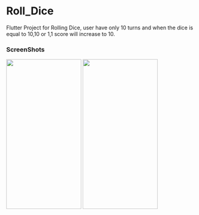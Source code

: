 # Roll_Dice

Flutter Project for Rolling Dice, user have only 10 turns and when the dice is equal to 10,10 or 1,1 score will increase to 10.
### **ScreenShots**

<img src="https://github.com/FarazAlam201/Roll_Dice/assets/90208567/ba9d0d95-d3dc-4031-9bdf-4a310733f5a5" width="200" height="400" />

<img src="https://github.com/FarazAlam201/Roll_Dice/assets/90208567/6c1038cd-d111-4c2e-8ac3-d9909d63885a" width="200" height="400" />
